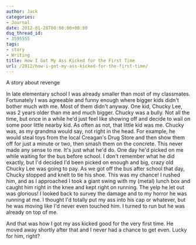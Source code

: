 ```yaml
---
author: Jack
categories:
- Journal
date: 2012-01-28T00:00:00+00:00
dsq_thread_id:
- 3595555
tags:
- story
- Writing
title: How I Got My Ass Kicked for the First Time
url: /2012/how-i-got-my-ass-kicked-for-the-first-time/
---
```


A story about revenge

In late elementary school I was already smaller than most of my classmates. Fortunately I was agreeable and funny enough where bigger kids didn't bother much with me. Most of them didn't anyway. One kid, Chucky Lee, was 2 years older than me and much bigger. Chucky was a bully. Not all the time, but once in a while he'd just feel like showing off and decide to wail on some poor little nearby kid. As often as not, that little kid was me. Chucky was, as my grandma would say, not right in the head. For example, he would steal toys from the local Creagan's Drug Store and then show them off for just a minute or two, then smash them on the concrete. This never made any sense to me. It's just what he'd do. One day he'd picked on me while waiting for the bus before school. I don't remember what he did exactly, but I'd decided I'd been picked on enough and big, crazy old Chucky Lee was going to pay. As we got off the bus after school that day, Chucky stopped and knelt to tie his shoe. This was my chance! I rushed him, and as I approached I took a giant swing with my (metal) lunch box and caught him right in the knee and kept right on running. The yelp he let out was glorious! I looked back to survey the damage and to my horror he was running at me. I thought I'd totally put my ass into his cap or whatever, but he was moving like I'd never even touched him. I turned to run but he was already on top of me.

And that was how I got my ass kicked good for the very first time. He moved away shortly after that and I never had a chance to get even. Lucky for him, right?
